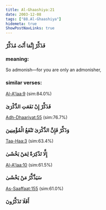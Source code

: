```yaml
---
title: Al-Ghaashiya:21
date: 2003-12-08
tags: ["88.Al-Ghaashiya"]
hidemeta: true 
ShowPostNavLinks: true 
---
```

### فَذَكِّرْ إِنَّمَا أَنْتَ مُذَكِّرٌ
### meaning: 
So admonish—for you are only an admonisher,
### similar verses: 

[Al-A'laa:9](/87/9) (sim:84.0%)

### فَذَكِّرْ إِنْ نَفَعَتِ الذِّكْرَىٰ

[Adh-Dhaariyat:55](/51/55) (sim:76.7%)

### وَذَكِّرْ فَإِنَّ الذِّكْرَىٰ تَنْفَعُ الْمُؤْمِنِينَ

[Taa-Haa:3](/20/3) (sim:63.4%)

### إِلَّا تَذْكِرَةً لِمَنْ يَخْشَىٰ

[Al-A'laa:10](/87/10) (sim:61.5%)

### سَيَذَّكَّرُ مَنْ يَخْشَىٰ

[As-Saaffaat:155](/37/155) (sim:61.0%)

### أَفَلَا تَذَكَّرُونَ
